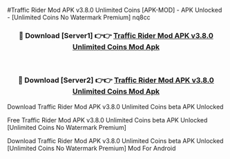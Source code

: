 #Traffic Rider Mod APK v3.8.0 Unlimited Coins [APK-MOD] - APK Unlocked - [Unlimited Coins No Watermark Premium] nq8cc



<div align="center">

<h3>🔴 Download [Server1] 👉👉 <a href="https://momento.my/?title=Traffic_Rider_Mod_APK_v3.8.0_Unlimited_Coins">Traffic Rider Mod APK v3.8.0 Unlimited Coins Mod Apk</a></h3><br>

<h3>🔴 Download [Server2] 👉👉 <a href="https://momento.my/?title=Traffic_Rider_Mod_APK_v3.8.0_Unlimited_Coins">Traffic Rider Mod APK v3.8.0 Unlimited Coins Mod Apk</a></h3>
</div>



Download Traffic Rider Mod APK v3.8.0 Unlimited Coins beta APK Unlocked

Free Traffic Rider Mod APK v3.8.0 Unlimited Coins beta APK Unlocked [Unlimited Coins No Watermark Premium]

Download Traffic Rider Mod APK v3.8.0 Unlimited Coins beta APK Unlocked [Unlimited Coins No Watermark Premium] Mod For Android
